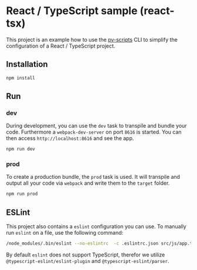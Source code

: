 # React / TypeScript sample (react-tsx)

This project is an example how to use the [pv-scripts](https://github.com/pro-vision/fe-tools/tree/master/packages/pv-scripts) CLI to simplify the configuration of a React / TypeScript project.

## Installation

```sh 
npm install
``` 

## Run

### dev
During development, you can use the `dev` task to transpile and bundle your code. Furthermore a `webpack-dev-server` on port `8616` is started. You can then access `http://localhost:8616` and see the app.

```sh 
npm run dev
```

### prod
To create a production bundle, the `prod` task is used. It will transpile and output all your code via `webpack` and write them to the `target` folder.

```sh 
npm run prod
```

## ESLint 

This project also contains a `eslint` configuration you can use. To manually run `eslint` on a file, use the following command:

```sh
/node_modules/.bin/eslint --no-eslintrc  -c .eslintrc.json src/js/app.tsx
```

By default `eslint` does not support TypeScript, therefor we utilize `@typescript-eslint/eslint-plugin` and `@typescript-eslint/parser`.